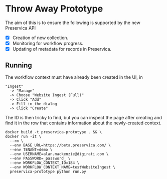 # Throw Away Prototype

The aim of this is to ensure the following is supported by the new Preservica API

- [x] Creation of new collection.
- [x] Monitoring for workflow progress.
- [x] Updating of metadata for records in Preservica.

## Running

The workflow context must have already been created in the UI, in

    "Ingest"
      -> "Manage"
      -> Choose "Website Ingest (Full)"
      -> Click "Add"
      -> Fill in the dialog
      -> Click "Create"

The ID is then tricky to find, but you can inspect the page after creating and find it in the row that contains information about the newly-created context.

```
docker build -t preservica-prototype . && \
docker run -it \
  --rm \
  --env BASE_URL=https://beta.preservica.com/ \
  --env TENANT=demo \
  --env USERNAME=alan.mackenzie@digirati.com \
  --env PASSWORD=_password_ \
  --env WORKFLOW_CONTEXT_ID=184 \
  --env WORKFLOW_CONTEXT_NAME=testWebsiteIngest \
  preservica-prototype python run.py
```
